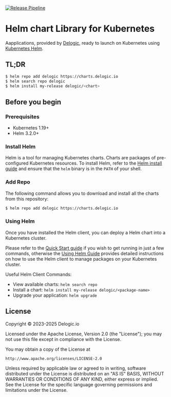 [![Release Pipeline](https://github.com/delogic-io/charts/actions/workflows/release.yaml/badge.svg)](https://github.com/delogic-io/charts/actions/workflows/release.yaml)

# Helm chart Library for Kubernetes

Aapplications, provided by [Delogic](https://delogic.io), ready to launch on Kubernetes using [Kubernetes Helm](https://github.com/helm/helm).

## TL;DR

```bash
$ helm repo add delogic https://charts.delogic.io
$ helm search repo delogic
$ helm install my-release delogic/<chart>
```

## Before you begin

### Prerequisites

- Kubernetes 1.19+
- Helm 3.2.0+

### Install Helm

Helm is a tool for managing Kubernetes charts. Charts are packages of pre-configured Kubernetes resources.
To install Helm, refer to the [Helm install guide](https://github.com/helm/helm#install) and ensure that the `helm` binary is in the `PATH` of your shell.

### Add Repo

The following command allows you to download and install all the charts from this repository:

```bash
$ helm repo add delogic https://charts.delogic.io
```

### Using Helm

Once you have installed the Helm client, you can deploy a Helm chart into a Kubernetes cluster.

Please refer to the [Quick Start guide](https://helm.sh/docs/intro/quickstart/) if you wish to get running in just a few commands, otherwise the [Using Helm Guide](https://helm.sh/docs/intro/using_helm/) provides detailed instructions on how to use the Helm client to manage packages on your Kubernetes cluster.

Useful Helm Client Commands:
* View available charts: `helm search repo`
* Install a chart: `helm install my-release delogic/<package-name>`
* Upgrade your application: `helm upgrade`

## License

Copyright &copy; 2023-2025 Delogic.io

Licensed under the Apache License, Version 2.0 (the "License"); you may not use this file except in compliance with the License.

You may obtain a copy of the License at

    http://www.apache.org/licenses/LICENSE-2.0

Unless required by applicable law or agreed to in writing, software distributed under the License is distributed on an "AS IS" BASIS, WITHOUT WARRANTIES OR CONDITIONS OF ANY KIND, either express or implied.
See the License for the specific language governing permissions and limitations under the License.
